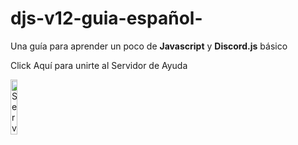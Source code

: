 # djs-v12-guia-español-
Una guía para aprender un poco de **Javascript** y **Discord.js** básico 


Click Aquí para unirte al Servidor de Ayuda

<a href="https://discord.gg/vbenDjqjkS"><img src="http://1000marcas.net/wp-content/uploads/2020/11/Discord-logo.jpg" width="15%" src="/imagenes/foto1.jpg" alt="Servidor de Ayuda/Soporte"></a>
